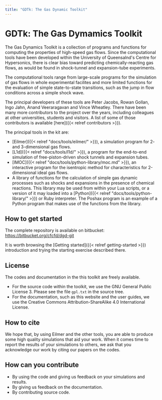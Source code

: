 ```yaml
---
title: "GDTk: The Gas Dynamic Toolkit"
---
```


# GDTk: The Gas Dymamics Toolkit

The Gas Dynamics Toolkit is a collection of programs and functions for
computing the properties of high-speed gas flows.
Since the computational tools have been developed within the University of Queensalnd's
Centre for Hypersonics, there is clear bias toward predicting chemically-reacting gas flows,
as would be found in shock-tunnel and expansion-tube experiments.

The computational tools range from large-scale programs for the simulation
of gas flows in whole experimental facilites
and more limited functions for the evaluation of simple state-to-state transitions,
such as the jump in flow conditions across a simple shock wave.

The principal developers of these tools are Peter Jacobs, Rowan Gollan,
Ingo Jahn, Anand Veeraragavan and Vince Wheatley.
There have been many more contributors to the project over the years,
including colleagues at other universities, students and visitors.
A list of some of those contributors is available [here]({{< relref contributors >}}).

The principal tools in the kit are:
+ [Eilmer]({{< relref "docs/tools/eilmer/" >}}),
  a simulation program for 2- and 3-dimensional gas flows.
+ [L1d]({{< relref "docs/tools/l1d/" >}}),
  a program for the end-to-end simulation of free-piston-driven shock tunnels
  and expansion tubes.
+ [IMOC]({{< relref "docs/tools/python-library/moc.md" >}}),
  an interactive program for the isentropic method for characteristics
  for 2-dimensional ideal gas flows.
+ A library of functions for the calculation of simple gas dynamic processes
  such as shocks and expansions in the presence of chemical reactions.
  This library may be used from within your Lua scripts,
  or a version of it may loaded into
  a [Python]({{< relref "docs/tools/python-library/" >}}) or
  Ruby interpreter.
  The Poshax program is an example of a Python program that makes use of the functions
  from the library.


## How to get started
The complete repository is available on bitbucket: https://bitbucket.org/cfcfd/dgd-git

It is worth browsing the [Getting started]({{< relref getting-started >}}) introduction
and trying the starting exercise described there.


## License
The codes and documentation in the this toolkit are freely available.
+ For the source code within the toolkit, we use the GNU General Public License 3.
Please see the file `gpl.txt` in the source tree.
+ For the documentation, such as this website and the user guides,
we use the Creative Commons Attribution-ShareAlike 4.0 International License.


## How to cite
We hope that, by using Eilmer and the other tools,
you are able to produce some high quality simulations that aid your work.
When it comes time to report the results of your simulations to others,
we ask that you acknowledge our work by citing our papers on the codes.


## How can you contribute
+ By using the code and giving us feedback on your simulations
  and results.
+ By giving us feedback on the documentation.
+ By contributing source code.


